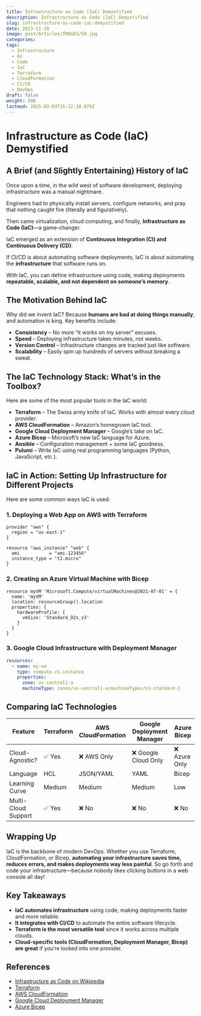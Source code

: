 ```yaml
---
title: Infrastructure as Code (IaC) Demystified
description: Infrastructure as Code (IaC) Demystified
slug: infrastructure-as-code-iac-demystified
date: 2023-11-18
image: post/Articles/IMAGES/50.jpg
categories: 
tags:
  - Infrastructure
  - As
  - Code
  - IaC
  - Terraform
  - CloudFormation
  - CI/CD
  - DevOps
draft: false
weight: 500
lastmod: 2025-02-03T15:12:18.875Z
---
```

# Infrastructure as Code (IaC) Demystified

## A Brief (and Slightly Entertaining) History of IaC

Once upon a time, in the wild west of software development, deploying infrastructure was a manual nightmare.

Engineers had to physically install servers, configure networks, and pray that nothing caught fire (literally and figuratively).

Then came virtualization, cloud computing, and finally, **Infrastructure as Code (IaC)**—a game-changer.

IaC emerged as an extension of **Continuous Integration (CI) and Continuous Delivery (CD)**.

If CI/CD is about automating software deployments, IaC is about automating the **infrastructure** that software runs on.

With IaC, you can define infrastructure using code, making deployments **repeatable, scalable, and not dependent on someone’s memory**.

## The Motivation Behind IaC

Why did we invent IaC? Because **humans are bad at doing things manually**, and automation is king. Key benefits include:

* **Consistency** – No more “it works on my server” excuses.
* **Speed** – Deploying infrastructure takes minutes, not weeks.
* **Version Control** – Infrastructure changes are tracked just like software.
* **Scalability** – Easily spin up hundreds of servers without breaking a sweat.

## The IaC Technology Stack: What’s in the Toolbox?

Here are some of the most popular tools in the IaC world:

* **Terraform** – The Swiss army knife of IaC. Works with almost every cloud provider.
* **AWS CloudFormation** – Amazon’s homegrown IaC tool.
* **Google Cloud Deployment Manager** – Google’s take on IaC.
* **Azure Bicep** – Microsoft’s new IaC language for Azure.
* **Ansible** – Configuration management + some IaC goodness.
* **Pulumi** – Write IaC using real programming languages (Python, JavaScript, etc.).

## IaC in Action: Setting Up Infrastructure for Different Projects

Here are some common ways IaC is used:

### 1. Deploying a Web App on AWS with Terraform

```hcl
provider "aws" {
  region = "us-east-1"
}

resource "aws_instance" "web" {
  ami           = "ami-123456"
  instance_type = "t2.micro"
}
```

### 2. Creating an Azure Virtual Machine with Bicep

```bicep
resource myVM 'Microsoft.Compute/virtualMachines@2021-07-01' = {
  name: 'myVM'
  location: resourceGroup().location
  properties: {
    hardwareProfile: {
      vmSize: 'Standard_D2s_v3'
    }
  }
}
```

### 3. Google Cloud Infrastructure with Deployment Manager

```yaml
resources:
  - name: my-vm
    type: compute.v1.instance
    properties:
      zone: us-central1-a
      machineType: zones/us-central1-a/machineTypes/n1-standard-1
```

## Comparing IaC Technologies

| Feature             | Terraform | AWS CloudFormation | Google Deployment Manager | Azure Bicep  |
| ------------------- | --------- | ------------------ | ------------------------- | ------------ |
| Cloud-Agnostic?     | ✅ Yes     | ❌ AWS Only         | ❌ Google Cloud Only       | ❌ Azure Only |
| Language            | HCL       | JSON/YAML          | YAML                      | Bicep        |
| Learning Curve      | Medium    | Medium             | Medium                    | Low          |
| Multi-Cloud Support | ✅ Yes     | ❌ No               | ❌ No                      | ❌ No         |

## Wrapping Up

IaC is the backbone of modern DevOps. Whether you use Terraform, CloudFormation, or Bicep, **automating your infrastructure saves time, reduces errors, and makes deployments way less painful**. So go forth and code your infrastructure—because nobody likes clicking buttons in a web console all day!

## Key Takeaways

* **IaC automates infrastructure** using code, making deployments faster and more reliable.
* **It integrates with CI/CD** to automate the entire software lifecycle.
* **Terraform is the most versatile tool** since it works across multiple clouds.
* **Cloud-specific tools (CloudFormation, Deployment Manager, Bicep) are great** if you’re locked into one provider.

## References

* [Infrastructure as Code on Wikipedia](https://en.wikipedia.org/wiki/Infrastructure_as_code)
* [Terraform](https://www.terraform.io/)
* [AWS CloudFormation](https://aws.amazon.com/cloudformation/)
* [Google Cloud Deployment Manager](https://cloud.google.com/deployment-manager)
* [Azure Bicep](https://learn.microsoft.com/en-us/azure/azure-resource-manager/bicep/)
